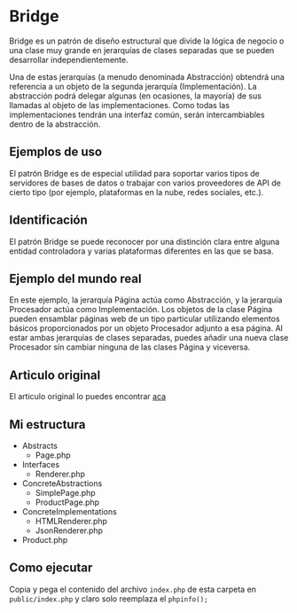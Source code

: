 # Bridge

Bridge es un patrón de diseño estructural que divide la lógica de negocio o una clase muy grande en jerarquías de clases separadas que se pueden desarrollar independientemente.

Una de estas jerarquías (a menudo denominada Abstracción) obtendrá una referencia a un objeto de la segunda jerarquía (Implementación). La abstracción podrá delegar algunas (en ocasiones, la mayoría) de sus llamadas al objeto de las implementaciones. Como todas las implementaciones tendrán una interfaz común, serán intercambiables dentro de la abstracción.

## Ejemplos de uso

El patrón Bridge es de especial utilidad para soportar varios tipos de servidores de bases de datos o trabajar con varios proveedores de API de cierto tipo (por ejemplo, plataformas en la nube, redes sociales, etc.).

## Identificación

El patrón Bridge se puede reconocer por una distinción clara entre alguna entidad controladora y varias plataformas diferentes en las que se basa.

## Ejemplo del mundo real

En este ejemplo, la jerarquía Página actúa como Abstracción, y la jerarquía Procesador actúa como Implementación. Los objetos de la clase Página pueden ensamblar páginas web de un tipo particular utilizando elementos básicos proporcionados por un objeto Procesador adjunto a esa página. Al estar ambas jerarquías de clases separadas, puedes añadir una nueva clase Procesador sin cambiar ninguna de las clases Página y viceversa.

## Articulo original

El articulo original lo puedes encontrar [aca](https://refactoring.guru/es/design-patterns/bridge/php/example#example-1)

## Mi estructura

- Abstracts
    - Page.php
- Interfaces
    - Renderer.php
- ConcreteAbstractions
    - SimplePage.php
    - ProductPage.php
- ConcreteImplementations
    - HTMLRenderer.php
    - JsonRenderer.php
- Product.php

## Como ejecutar

Copia y pega el contenido del archivo `index.php` de esta carpeta en `public/index.php` y claro solo reemplaza el `phpinfo();`